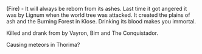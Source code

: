 (Fire) - It will always be reborn from its ashes. Last time it got angered it was by Lignum when the world tree was attacked. It created the plains of ash and the Burning Forest in Klose. Drinking its blood makes you immortal.

Killed and drank from by Vayron, Bim and The Conquistador.

Causing meteors in Thorima?